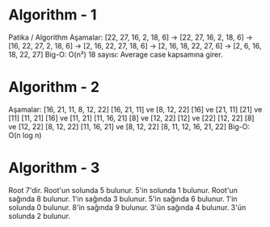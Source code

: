# Algorithm - 1
Patika / Algorithm
Aşamalar: [22, 27, 16, 2, 18, 6] -> [22, 27, 16, 2, 18, 6] -> [16, 22, 27, 2, 18, 6] -> [2, 16, 22, 27, 18, 6] -> [2, 16, 18, 22, 27, 6] -> [2, 6, 16, 18, 22, 27]
Big-O: O(n²)
18 sayısı: Average case kapsamına girer.


# Algorithm - 2
Aşamalar:
[16, 21, 11, 8, 12, 22]
[16, 21, 11] ve [8, 12, 22]
[16] ve [21, 11]
[21] ve [11]
[11, 21]
[16] ve [11, 21]
[11, 16, 21]
[8] ve [12, 22]
[12] ve [22]
[12, 22]
[8] ve [12, 22]
[8, 12, 22]
[11, 16, 21] ve [8, 12, 22]
[8, 11, 12, 16, 21, 22]
Big-O: O(n log n)


# Algorithm - 3
Root 7'dir.
Root'un solunda 5 bulunur.
5'in solunda 1 bulunur.
Root'un sağında 8 bulunur.
1'in sağında 3 bulunur.
5'in sağında 6 bulunur.
1'in solunda 0 bulunur.
8'in sağında 9 bulunur.
3'ün sağında 4 bulunur.
3'ün solunda 2 bulunur.
